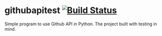 # githubapitest [![Build Status](https://travis-ci.org/Elkfrawy/githubapitest.svg?branch=HW05a_Mocking)](https://travis-ci.org/Elkfrawy/githubapitest)
Simple program to use Github API in Python. The project built with testing in mind.
